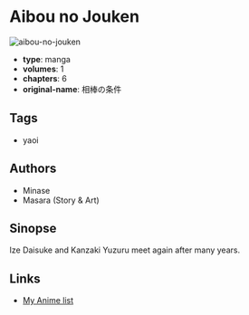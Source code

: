 # Aibou no Jouken

![aibou-no-jouken](https://cdn.myanimelist.net/images/manga/2/97699.jpg)

-   **type**: manga
-   **volumes**: 1
-   **chapters**: 6
-   **original-name**: 相棒の条件

## Tags

-   yaoi

## Authors

-   Minase
-   Masara (Story & Art)

## Sinopse

Ize Daisuke and Kanzaki Yuzuru meet again after many years.

## Links

-   [My Anime list](https://myanimelist.net/manga/27315/Aibou_no_Jouken)
